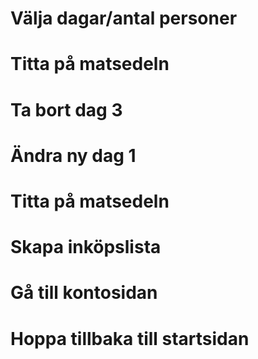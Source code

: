 # Välja dagar/antal personer

# Titta på matsedeln

# Ta bort dag 3

# Ändra ny dag 1

# Titta på matsedeln

# Skapa inköpslista

# Gå till kontosidan

# Hoppa tillbaka till startsidan

